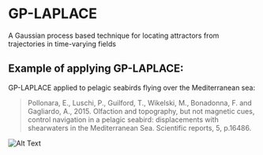 # GP-LAPLACE
A Gaussian process based technique for locating attractors from trajectories in time-varying fields


## Example of applying GP-LAPLACE:
GP-LAPLACE applied to pelagic seabirds flying over the Mediterranean sea:
> Pollonara, E., Luschi, P., Guilford, T., Wikelski, M., Bonadonna, F. and Gagliardo, A., 2015. Olfaction and topography, but not magnetic cues, control navigation in a pelagic seabird: displacements with shearwaters in the Mediterranean Sea. Scientific reports, 5, p.16486.

![Alt Text](https://github.com/AdamCobb/GP-LAPLACE/blob/master/skl_velocity_Z5.gif)
